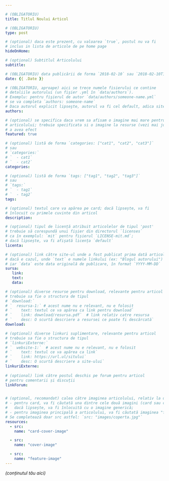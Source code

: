 ```yaml
---

# (OBLIGATORIU)
title: Titlul Noului Articol

# (OBLIGATORIU)
type: post

# (optional) daca este prezent, cu valoarea `true`, postul nu va fi
# inclus in lista de articole de pe home page
hideOnHome:

# (optional) Subtitlul Articolului
subtitle: 

# (OBLIGATORIU) data publicării de forma `2018-02-10` sau `2018-02-10T17:38:18+02:00`
date: {{ .Date }}

# (OBLIGATORIU, aproape) aici se trece numele fisierului ce contine
# detaliile autorului (un fişier .yml în `data/authors`).
# Exemplu: pentru fişierul de autor `data/authors/someone-name.yml`
# se va completa `authors: someone-name`
# Daca autorul explicit lipseşte, autorul va fi cel default, adica site-ul
authors: 

# (optional) se specifica daca vrem sa afisam o imagine mai mare pentru coperta
# articolului; trebuie specificata si o imagine la resurse (vezi mai jos) pentru
# a avea efect
featured: true

# (optional) listă de forma `categories: ["cat1", "cat2", "cat3"]`
# sau
# `categories:`
# `  - cat1`
# `  - cat2`
categories: 

# (optional) listă de forma `tags: ["tag1", "tag2", "tag3"]`
# sau
# `tags:`
# `  - tag1`
# `  - tag2`
tags: 

# (optional) textul care va apărea pe card; dacă lipsește, va fi 
# înlocuit cu primele cuvinte din articol
description: 

# (opțional) tipul de licență atribuit articolelor de tipul 'post'
# trebuie să corespundă unui fișier din directorul `licenses` 
# ca în exemplul: `mit` pentru fișierul `LICENSE-mit.md`;
# dacă lipsește, va fi afișată licența `default`
licenta: 

# (optional) link către site-ul unde a fost publicat prima dată articolul,
# dacă e cazul, unde `text` e numele linkului (ex: "Blogul autorului")
# iar `data` este data originală de publicare, în format `YYYY-MM-DD`
sursa:
   link:
   text: 
   data:

# (optional) diverse resurse pentru download, relevante pentru articol
# trebuie sa fie o structura de tipul
# `download:`
# `  resursa-1:` # acest nume nu e relevant, nu e folosit
# `    text: textul ce va apărea ca link pentru download`
# `    link: download/resursa.pdf`  # link relativ catre resursa
# `    desc: O scurtă descriere a resursei ce poate fi descărcată`
download:

# (optional) diverse linkuri suplimentare, relevante pentru articol
# trebuie sa fie o structura de tipul
# `linkuriExterne:`
# `  website-1:`  # acest nume nu e relevant, nu e folosit
# `    text: textul ce va apărea ca link`
# `    link: https://url.ul/sitului`
# `    desc: O scurtă descriere a site-ului`
linkuriExterne:
 
# (optional) link către postul deschis pe forum pentru articol 
# pentru comentarii și discuții
linkForum: 


# (optional, recomandat) calea către imaginea articolului, relativ la directorul articolului:
# - pentru card, va fi căutată una dintre cele două imagini (card sau cover), în ordinea de mai jos, sau,
#   dacă lipsește, va fi înlocuită cu o imagine generică;
# - pentru imaginea principală a articolului, va fi căutată imaginea "feature-image" apoi "cover-image"
# Se completează doar src astfel: `src: "images/coperta.jpg"`
resources:
  - src: 
    name: "card-cover-image"

  - src: 
    name: "cover-image"

  - src:
    name: "feature-image"
---
```


_(conținutul tău aici)_